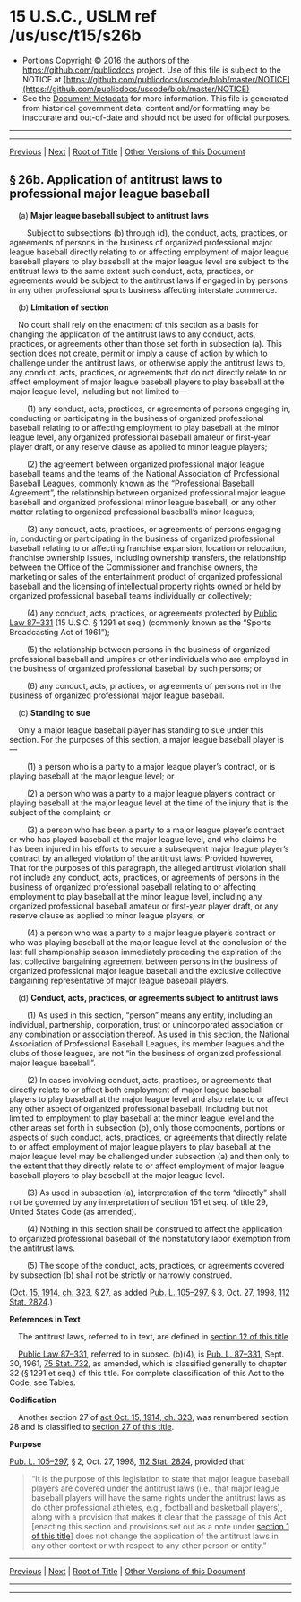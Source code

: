 ---
---

# 15 U.S.C., USLM ref /us/usc/t15/s26b

* Portions Copyright © 2016 the authors of the https://github.com/publicdocs project.
  Use of this file is subject to the NOTICE at [https://github.com/publicdocs/uscode/blob/master/NOTICE](https://github.com/publicdocs/uscode/blob/master/NOTICE)
* See the [Document Metadata](././../../../..//README.md) for more information.
  This file is generated from historical government data; content and/or formatting may be inaccurate and out-of-date and should not be used for official purposes.

----------
----------

[Previous](./../../../..//us/usc/t15/ch1/m__us_usc_t15_s26a.md) | [Next](./../../../..//us/usc/t15/ch1/m__us_usc_t15_s27.md) | [Root of Title](./../../../../) | [Other Versions of this Document](https://publicdocs.github.io/go/links?ns=uslm&ref=%2Fus%2Fusc%2Ft15%2Fs26b)

## § 26b. Application of antitrust laws to professional major league baseball

    (a) __Major league baseball subject to antitrust laws__ 

        Subject to subsections (b) through (d), the conduct, acts, practices, or agreements of persons in the business of organized professional major league baseball directly relating to or affecting employment of major league baseball players to play baseball at the major league level are subject to the antitrust laws to the same extent such conduct, acts, practices, or agreements would be subject to the antitrust laws if engaged in by persons in any other professional sports business affecting interstate commerce.

    (b) __Limitation of section__ 

    No court shall rely on the enactment of this section as a basis for changing the application of the antitrust laws to any conduct, acts, practices, or agreements other than those set forth in subsection (a). This section does not create, permit or imply a cause of action by which to challenge under the antitrust laws, or otherwise apply the antitrust laws to, any conduct, acts, practices, or agreements that do not directly relate to or affect employment of major league baseball players to play baseball at the major league level, including but not limited to—

        (1) any conduct, acts, practices, or agreements of persons engaging in, conducting or participating in the business of organized professional baseball relating to or affecting employment to play baseball at the minor league level, any organized professional baseball amateur or first-year player draft, or any reserve clause as applied to minor league players;

        (2) the agreement between organized professional major league baseball teams and the teams of the National Association of Professional Baseball Leagues, commonly known as the “Professional Baseball Agreement”, the relationship between organized professional major league baseball and organized professional minor league baseball, or any other matter relating to organized professional baseball’s minor leagues;

        (3) any conduct, acts, practices, or agreements of persons engaging in, conducting or participating in the business of organized professional baseball relating to or affecting franchise expansion, location or relocation, franchise ownership issues, including ownership transfers, the relationship between the Office of the Commissioner and franchise owners, the marketing or sales of the entertainment product of organized professional baseball and the licensing of intellectual property rights owned or held by organized professional baseball teams individually or collectively;

        (4) any conduct, acts, practices, or agreements protected by [Public Law 87–331][/us/pl/87/331] (15 U.S.C. § 1291 et seq.) (commonly known as the “Sports Broadcasting Act of 1961”);

        (5) the relationship between persons in the business of organized professional baseball and umpires or other individuals who are employed in the business of organized professional baseball by such persons; or

        (6) any conduct, acts, practices, or agreements of persons not in the business of organized professional major league baseball.

    (c) __Standing to sue__ 

    Only a major league baseball player has standing to sue under this section. For the purposes of this section, a major league baseball player is—

        (1) a person who is a party to a major league player’s contract, or is playing baseball at the major league level; or

        (2) a person who was a party to a major league player’s contract or playing baseball at the major league level at the time of the injury that is the subject of the complaint; or

        (3) a person who has been a party to a major league player’s contract or who has played baseball at the major league level, and who claims he has been injured in his efforts to secure a subsequent major league player’s contract by an alleged violation of the antitrust laws: Provided however, That for the purposes of this paragraph, the alleged antitrust violation shall not include any conduct, acts, practices, or agreements of persons in the business of organized professional baseball relating to or affecting employment to play baseball at the minor league level, including any organized professional baseball amateur or first-year player draft, or any reserve clause as applied to minor league players; or

        (4) a person who was a party to a major league player’s contract or who was playing baseball at the major league level at the conclusion of the last full championship season immediately preceding the expiration of the last collective bargaining agreement between persons in the business of organized professional major league baseball and the exclusive collective bargaining representative of major league baseball players.

    (d) __Conduct, acts, practices, or agreements subject to antitrust laws__ 

        (1) As used in this section, “person” means any entity, including an individual, partnership, corporation, trust or unincorporated association or any combination or association thereof. As used in this section, the National Association of Professional Baseball Leagues, its member leagues and the clubs of those leagues, are not “in the business of organized professional major league baseball”.

        (2) In cases involving conduct, acts, practices, or agreements that directly relate to or affect both employment of major league baseball players to play baseball at the major league level and also relate to or affect any other aspect of organized professional baseball, including but not limited to employment to play baseball at the minor league level and the other areas set forth in subsection (b), only those components, portions or aspects of such conduct, acts, practices, or agreements that directly relate to or affect employment of major league players to play baseball at the major league level may be challenged under subsection (a) and then only to the extent that they directly relate to or affect employment of major league baseball players to play baseball at the major league level.

        (3) As used in subsection (a), interpretation of the term “directly” shall not be governed by any interpretation of section 151 et seq. of title 29, United States Code (as amended).

        (4) Nothing in this section shall be construed to affect the application to organized professional baseball of the nonstatutory labor exemption from the antitrust laws.

        (5) The scope of the conduct, acts, practices, or agreements covered by subsection (b) shall not be strictly or narrowly construed.

([Oct. 15, 1914, ch. 323][/us/act/1914-10-15/ch323], § 27, as added [Pub. L. 105–297][/us/pl/105/297], § 3, Oct. 27, 1998, [112 Stat. 2824][/us/stat/112/2824].)

 __References in Text__ 

    The antitrust laws, referred to in text, are defined in [section 12 of this title][/us/usc/t15/s12].

    [Public Law 87–331][/us/pl/87/331], referred to in subsec. (b)(4), is [Pub. L. 87–331][/us/pl/87/331], Sept. 30, 1961, [75 Stat. 732][/us/stat/75/732], as amended, which is classified generally to chapter 32 (§ 1291 et seq.) of this title. For complete classification of this Act to the Code, see Tables.

 __Codification__ 

    Another section 27 of [act Oct. 15, 1914, ch. 323][/us/act/1914-10-15/ch323], was renumbered section 28 and is classified to [section 27 of this title][/us/usc/t15/s27].

 __Purpose__ 

[Pub. L. 105–297][/us/pl/105/297], § 2, Oct. 27, 1998, [112 Stat. 2824][/us/stat/112/2824], provided that: 

> “It is the purpose of this legislation to state that major league baseball players are covered under the antitrust laws (i.e., that major league baseball players will have the same rights under the antitrust laws as do other professional athletes, e.g., football and basketball players), along with a provision that makes it clear that the passage of this Act \[enacting this section and provisions set out as a note under [section 1 of this title][/us/usc/t15/s1]\] does not change the application of the antitrust laws in any other context or with respect to any other person or entity.”

----------

[Previous](./../../../..//us/usc/t15/ch1/m__us_usc_t15_s26a.md) | [Next](./../../../..//us/usc/t15/ch1/m__us_usc_t15_s27.md) | [Root of Title](./../../../../) | [Other Versions of this Document](https://publicdocs.github.io/go/links?ns=uslm&ref=%2Fus%2Fusc%2Ft15%2Fs26b)

----------
----------

[/us/pl/87/331]: https://publicdocs.github.io/go/links?ns=uslm&ref=%2Fus%2Fpl%2F87%2F331
[/us/act/1914-10-15/ch323]: https://publicdocs.github.io/go/links?ns=uslm&ref=%2Fus%2Fact%2F1914-10-15%2Fch323
[/us/pl/105/297]: https://publicdocs.github.io/go/links?ns=uslm&ref=%2Fus%2Fpl%2F105%2F297
[/us/stat/112/2824]: https://publicdocs.github.io/go/links?ns=uslm&ref=%2Fus%2Fstat%2F112%2F2824
[/us/usc/t15/s12]: https://publicdocs.github.io/go/links?ns=uslm&ref=%2Fus%2Fusc%2Ft15%2Fs12
[/us/pl/87/331]: https://publicdocs.github.io/go/links?ns=uslm&ref=%2Fus%2Fpl%2F87%2F331
[/us/pl/87/331]: https://publicdocs.github.io/go/links?ns=uslm&ref=%2Fus%2Fpl%2F87%2F331
[/us/stat/75/732]: https://publicdocs.github.io/go/links?ns=uslm&ref=%2Fus%2Fstat%2F75%2F732
[/us/act/1914-10-15/ch323]: https://publicdocs.github.io/go/links?ns=uslm&ref=%2Fus%2Fact%2F1914-10-15%2Fch323
[/us/usc/t15/s27]: https://publicdocs.github.io/go/links?ns=uslm&ref=%2Fus%2Fusc%2Ft15%2Fs27
[/us/pl/105/297]: https://publicdocs.github.io/go/links?ns=uslm&ref=%2Fus%2Fpl%2F105%2F297
[/us/stat/112/2824]: https://publicdocs.github.io/go/links?ns=uslm&ref=%2Fus%2Fstat%2F112%2F2824
[/us/usc/t15/s1]: https://publicdocs.github.io/go/links?ns=uslm&ref=%2Fus%2Fusc%2Ft15%2Fs1


